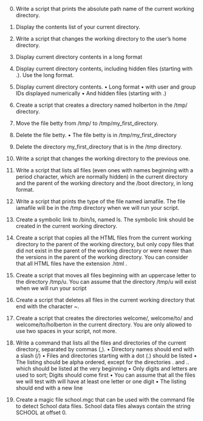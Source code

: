 0. Write a script that prints the absolute path name of the current working directory.
1.	Display the contents list of your current directory.
2.	Write a script that changes the working directory to the user’s home directory.
3.	Display current directory contents in a long format
4.	Display current directory contents, including hidden files (starting with .). Use the long format. 
5.	Display current directory contents.
•	Long format 
•	with user and group IDs displayed numerically 
•	And hidden files (starting with .)
6.	Create a script that creates a directory named holberton in the /tmp/ directory.
7.	Move the file betty from /tmp/ to /tmp/my_first_directory. 
8.	Delete the file betty. 
•	The file betty is in /tmp/my_first_directory

9.	Delete the directory my_first_directory that is in the /tmp directory. 
10.	Write a script that changes the working directory to the previous one. 
11.	Write a script that lists all files (even ones with names beginning with a period character, which are normally hidden) in the current directory and the parent of the working directory and the /boot directory, in long format. 
12.	Write a script that prints the type of the file named iamafile. The file iamafile will be in the /tmp directory when we will run your script. 
13.	Create a symbolic link to /bin/ls, named ls. The symbolic link should be created in the current working directory. 
14.	Create a script that copies all the HTML files from the current working directory to the parent of the working directory, but only copy files that did not exist in the parent of the working directory or were newer than the versions in the parent of the working directory.
You can consider that all HTML files have the extension .html .
15.	Create a script that moves all files beginning with an uppercase letter to the directory /tmp/u.
You can assume that the directory /tmp/u will exist when we will run your script 
16.	  Create a script that deletes all files in the current working directory that end with the character ~. 
17.	Create a script that creates the directories welcome/, welcome/to/ and welcome/to/holberton in the current directory.
You are only allowed to use two spaces in your script, not more. 
18.	 Write a command that lists all the files and directories of the current directory, separated by commas (,).
•	Directory names should end with a slash (/) 
•	Files and directories starting with a dot (.) should be listed 
•	The listing should be alpha ordered, except for the directories . and .. which should be listed at the very beginning 
•	Only digits and letters are used to sort; Digits should come first 
•	You can assume that all the files we will test with will have at least one letter or one digit 
•	The listing should end with a new line 
19.	 Create a magic file school.mgc that can be used with the command file to detect School data files. School data files always contain the string SCHOOL at offset 0.



